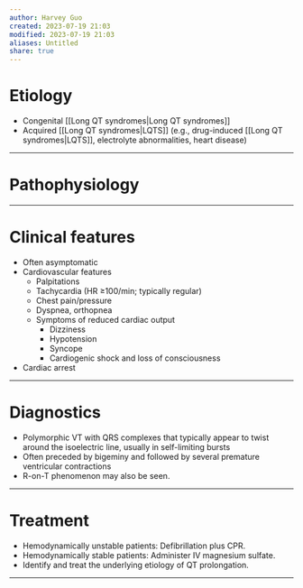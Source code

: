 ```yaml
---
author: Harvey Guo
created: 2023-07-19 21:03
modified: 2023-07-19 21:03
aliases: Untitled
share: true
---
```

# Etiology
- Congenital [[Long QT syndromes|Long QT syndromes]]
- Acquired [[Long QT syndromes|LQTS]] (e.g., drug-induced [[Long QT syndromes|LQTS]], electrolyte abnormalities, heart disease)

---
# Pathophysiology

---
# Clinical features
- Often asymptomatic
- Cardiovascular features
	- Palpitations
	- Tachycardia (HR ≥100/min; typically regular)
	- Chest pain/pressure 
	- Dyspnea, orthopnea
	- Symptoms of reduced cardiac output
		- Dizziness
		- Hypotension
		- Syncope 
		- Cardiogenic shock and loss of consciousness
- Cardiac arrest

---
# Diagnostics
- Polymorphic VT with QRS complexes that typically appear to twist around the isoelectric line, usually in self-limiting bursts
- Often preceded by bigeminy and followed by several premature ventricular contractions
- R-on-T phenomenon may also be seen.

---
# Treatment
- Hemodynamically unstable patients: Defibrillation plus CPR. 
- Hemodynamically stable patients: Administer IV magnesium sulfate. 
- Identify and treat the underlying etiology of QT prolongation.

---
